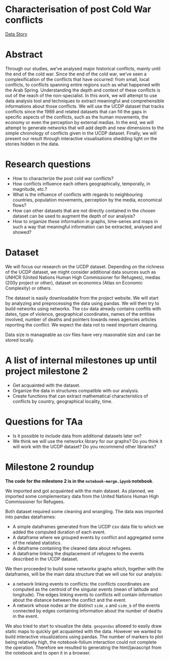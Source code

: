 # Characterisation of post Cold War conflicts
[Data Story](https://vincenzobaz.github.io/VBTALL-ADA2017/)
# Abstract
Through our studies, we’ve analysed major historical conflicts, mainly until the end of the cold war. Since the end of the cold war, we’ve seen a complexification of the conflicts that have occurred: from small, local conflicts, to conflicts spanning entire regions such as what happened with the Arab Spring. Understanding the depth and context of these conflicts is out of the reach of the non-specialist. In this work, we will attempt to use data analysis tool and techniques to extract meaningful and comprehensible informations about those conflicts. We will use the UCDP dataset that tracks conflicts since the 1989 and related datasets that can fill the gaps in specific aspects of the conflicts, such as the human movements, the economy or even the perception by external medias. In the end, we will attempt to generate networks that will add depth and new dimensions to the simple chronology of conflicts given in the UCDP dataset. Finally, we will present our result through interactive visualisations shedding light on the stories hidden in the data.

# Research questions

 - How to characterize the post cold war conflicts?
 - How conflicts influence each others geographically, temporally, in magnitude, etc.?
 - What is the influence of conflicts with regards to neighbouring countries, population movements, perception by the media, economical flows?
 - How can other datasets that are not directly contained in the chosen dataset can be used to augment the depth of our analysis?
 - How to organize these information in graphs, time-series and maps in such a way that meaningful information can be extracted, analysed and showed?

# Dataset
We will focus our research on the UCDP dataset. Depending on the richness of the UCDP dataset, we might consider additional data sources such as UNHCR (United Nations Human High Commissioner for Refugees), medias (200y project or other), dataset on economics (Atlas on Economic Complexity) or others.

The dataset is easily downloadable from the project website. We will start by analyzing and preprocessing the data using pandas. We will then try to build networks using networkx.
The csv data already contains conflits with dates, type of violence, geographical coordinates, names of the entities involved, number of deaths and pointers towards news agencies articles reporting the conflict. We expect the data not to need important cleaning.

Data size is manageable as csv files have very reasonable size and can be stored locally.

# A list of internal milestones up until project milestone 2

 - Get acquainted with the dataset.
 - Organize the data in structures compatible with our analysis.
 - Create functions that can extract mathematical characteristics of conflicts by country, geographical locality, time.

# Questions for TAa

 - Is it possible to include data from additional datasets later on?
 - We think we will use the networkx library for our graphs? Do you think it will work with the UCDP dataset? Do you recommend other libraries?


# Milestone 2 roundup
**The code for the milestone 2 is in the `notebook-merge.ipynb` notebook**.

We imported and got acquainted with the main dataset. As planned, we imported
some complementary data from the United Nations Human High Commissioner for Refugees.

Both dataset required some cleaning and wrangling. The data was imported into
pandas dataframes:

 - A simple dataframes generated from the UCDP csv data file to which we added
the computed duration of each event.
 - A dataframe where we grouped events by conflict and aggregated some of the related
statistics.
 - A dataframe containing the cleaned data about refugees.
 - A dataframe linking the displacement of refugees to the events described in
the UCDP dataset.

We then proceeded to build some networkx graphs which, together with the dataframes,
will be the main data structure that we will use for our analysis:

 - a network linking events to conflicts: the conflicts coordinates are computed
as the centroid of the singular events (mean of latitude and longitude). The edges
linking events to conflicts will contain information about the distance between the
conflict and the event.
 - A network whose nodes ar the distinct `side_a` and `side_b` of the events
connected by edges containing information about the number of deaths in the event.

We also tried to start to visualize the data. `geopandas` allowed to easily draw
static maps to quickly get acquainted with the data. However we wanted to build
interactive visualizations using pandas. The number of markers to plot being
relatively high, the notebook-folium interaction could not complete the operation.
Therefore we resulted to generating the html/javascript from the notebook and to
open it in a browser.

